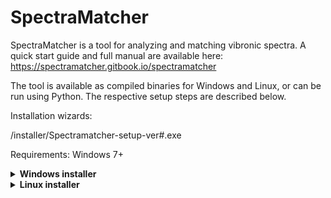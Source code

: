 # SpectraMatcher

SpectraMatcher is a tool for analyzing and matching vibronic spectra. A quick start guide and full manual are available here: https://spectramatcher.gitbook.io/spectramatcher

The tool is available as compiled binaries for Windows and Linux, or can be run using Python. The respective setup steps are described below.


Installation wizards:

/installer/Spectramatcher-setup-ver#.exe

Requirements: Windows 7+


<details><summary><strong>Windows installer</strong></summary>
</details>


<details><summary><strong>Linux installer</strong></summary>
To install the Linux binary, download the [installer](./Linux_installer/SpectraMatcher_Linux.zip) follow these steps:


1. Unzip the archive:

```bash
   unzip SpectraMatcher_Linux.zip
   cd SpectraMatcher_Linux
```
2. Make the installer executable:
```bash
   chmod +x install_spectramatcher.sh
```
3. Run the installer with root permissions:
```bash
   sudo ./install_spectramatcher.sh
```
   This will:
   - Copy the application to /opt/SpectraMatcher
   - Install launcher and icon
   - Register the `.smp` file extension
   - Create a menu entry and optional desktop shortcut

You can then simply start SpectraMatcher through the start menu / desktop icon, through the console using ```/opt/SpectraMatcher/SpectraMatcher```, or directly open ```.smp``` SpectraMatcher project files.
</details>
